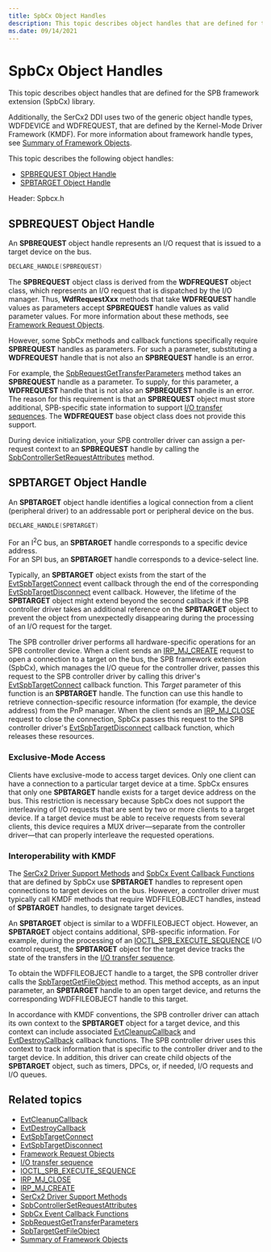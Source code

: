 ```yaml
---
title: SpbCx Object Handles
description: This topic describes object handles that are defined for the SPB framework extension (SpbCx) library.
ms.date: 09/14/2021
---
```


# SpbCx Object Handles

This topic describes object handles that are defined for the SPB framework extension (SpbCx) library.

Additionally, the SerCx2 DDI uses two of the generic object handle types, WDFDEVICE and WDFREQUEST, that are defined by the Kernel-Mode Driver Framework (KMDF).
For more information about framework handle types, see [Summary of Framework Objects](../wdf/summary-of-framework-objects.md).

This topic describes the following object handles:

* [SPBREQUEST Object Handle](#spbrequest-object-handle)
* [SPBTARGET Object Handle](#spbtarget-object-handle)

Header: Spbcx.h

## SPBREQUEST Object Handle

An **SPBREQUEST** object handle represents an I/O request that is issued to a target device on the bus.

```cpp
DECLARE_HANDLE(SPBREQUEST)
```

The **SPBREQUEST** object class is derived from the **WDFREQUEST** object class, which represents an I/O request that is dispatched by the I/O manager.
Thus, **WdfRequestXxx** methods that take **WDFREQUEST** handle values as parameters accept **SPBREQUEST** handle values as valid parameter values.
For more information about these methods, see [Framework Request Objects](../wdf/framework-request-objects.md).

However, some SpbCx methods and callback functions specifically require **SPBREQUEST** handles as parameters.
For such a parameter, substituting a **WDFREQUEST** handle that is not also an **SPBREQUEST** handle is an error.

For example, the [SpbRequestGetTransferParameters](/windows-hardware/drivers/ddi/spbcx/nf-spbcx-spbrequestgettransferparameters) method takes an **SPBREQUEST** handle as a parameter.
To supply, for this parameter, a **WDFREQUEST** handle that is not also an **SPBREQUEST** handle is an error.
The reason for this requirement is that an **SPBREQUEST** object must store additional, SPB-specific state information to support [I/O transfer sequences](./i-o-transfer-sequences.md).
The **WDFREQUEST** base object class does not provide this support.

During device initialization, your SPB controller driver can assign a per-request context to an **SPBREQUEST** handle by calling the [SpbControllerSetRequestAttributes](/windows-hardware/drivers/ddi/spbcx/nf-spbcx-spbcontrollersetrequestattributes) method.
  
## SPBTARGET Object Handle

An **SPBTARGET** object handle identifies a logical connection from a client (peripheral driver) to an addressable port or peripheral device on the bus.

   ```cpp
   DECLARE_HANDLE(SPBTARGET)
   ```

For an I<sup>2</sup>C bus, an **SPBTARGET** handle corresponds to a specific device address.  
For an SPI bus, an **SPBTARGET** handle corresponds to a device-select line.

Typically, an **SPBTARGET** object exists from the start of the [EvtSpbTargetConnect](/windows-hardware/drivers/ddi/spbcx/nc-spbcx-evt_spb_target_connect) event callback through the end of the corresponding [EvtSpbTargetDisconnect](/windows-hardware/drivers/ddi/spbcx/nc-spbcx-evt_spb_target_disconnect) event callback. However, the lifetime of the **SPBTARGET** object might extend beyond the second callback if the SPB controller driver takes an additional reference on the **SPBTARGET** object to prevent the object from unexpectedly disappearing during the processing of an I/O request for the target.

The SPB controller driver performs all hardware-specific operations for an SPB controller device.
When a client sends an [IRP_MJ_CREATE](../ifs/irp-mj-create.md) request to open a connection to a target on the bus, the SPB framework extension (SpbCx), which manages the I/O queue for the controller driver, passes this request to the SPB controller driver by calling this driver's [EvtSpbTargetConnect](/windows-hardware/drivers/ddi/spbcx/nc-spbcx-evt_spb_target_connect) callback function.
This _Target_ parameter of this function is an **SPBTARGET** handle.
The function can use this handle to retrieve connection-specific resource information (for example, the device address) from the PnP manager.
When the client sends an [IRP_MJ_CLOSE](../kernel/irp-mj-close.md) request to close the connection, SpbCx passes this request to the SPB controller driver's [EvtSpbTargetDisconnect](/windows-hardware/drivers/ddi/spbcx/nc-spbcx-evt_spb_target_disconnect) callback function, which releases these resources.

### Exclusive-Mode Access

Clients have exclusive-mode to access target devices. Only one client can have a connection to a particular target device at a time.
SpbCx ensures that only one **SPBTARGET** handle exists for a target device address on the bus.
This restriction is necessary because SpbCx does not support the interleaving of I/O requests that are sent by two or more clients to a target device.
If a target device must be able to receive requests from several clients, this device requires a MUX driver—separate from the controller driver—that can properly interleave the requested operations.

### Interoperability with KMDF

The [SerCx2 Driver Support Methods](/windows-hardware/drivers/ddi/sercx/#functions) and [SpbCx Event Callback Functions](/previous-versions/hh450911(v=vs.85)) that are defined by SpbCx use **SPBTARGET** handles to represent open connections to target devices on the bus.
However, a controller driver must typically call KMDF methods that require WDFFILEOBJECT handles, instead of **SPBTARGET** handles, to designate target devices.

An **SPBTARGET** object is similar to a WDFFILEOBJECT object. However, an **SPBTARGET** object contains additional, SPB-specific information.
For example, during the processing of an [IOCTL_SPB_EXECUTE_SEQUENCE](./spb-ioctls.md#ioctl_spb_execute_sequence) I/O control request, the **SPBTARGET** object for the target device tracks the state of the transfers in the [I/O transfer sequence](./i-o-transfer-sequences.md).

To obtain the WDFFILEOBJECT handle to a target, the SPB controller driver calls the [SpbTargetGetFileObject](/windows-hardware/drivers/ddi/spbcx/nf-spbcx-spbtargetgetfileobject) method.
This method accepts, as an input parameter, an **SPBTARGET** handle to an open target device, and returns the corresponding WDFFILEOBJECT handle to this target.

In accordance with KMDF conventions, the SPB controller driver can attach its own context to the **SPBTARGET** object for a target device, and this context can include associated [EvtCleanupCallback](/windows-hardware/drivers/ddi/wdfobject/nc-wdfobject-evt_wdf_object_context_cleanup) and [EvtDestroyCallback](/windows-hardware/drivers/ddi/wdfobject/nc-wdfobject-evt_wdf_object_context_destroy) callback functions.
The SPB controller driver uses this context to track information that is specific to the controller driver and to the target device.
In addition, this driver can create child objects of the **SPBTARGET** object, such as timers, DPCs, or, if needed, I/O requests and I/O queues.

## Related topics

* [EvtCleanupCallback](/windows-hardware/drivers/ddi/wdfobject/nc-wdfobject-evt_wdf_object_context_cleanup)
* [EvtDestroyCallback](/windows-hardware/drivers/ddi/wdfobject/nc-wdfobject-evt_wdf_object_context_destroy)
* [EvtSpbTargetConnect](/windows-hardware/drivers/ddi/spbcx/nc-spbcx-evt_spb_target_connect)
* [EvtSpbTargetDisconnect](/windows-hardware/drivers/ddi/spbcx/nc-spbcx-evt_spb_target_disconnect)
* [Framework Request Objects](../wdf/framework-request-objects.md)
* [I/O transfer sequence](./i-o-transfer-sequences.md)
* [IOCTL_SPB_EXECUTE_SEQUENCE](./spb-ioctls.md#ioctl_spb_execute_sequence)
* [IRP_MJ_CLOSE](../kernel/irp-mj-close.md)
* [IRP_MJ_CREATE](../ifs/irp-mj-create.md)
* [SerCx2 Driver Support Methods](/windows-hardware/drivers/ddi/sercx)
* [SpbControllerSetRequestAttributes](/windows-hardware/drivers/ddi/spbcx/nf-spbcx-spbcontrollersetrequestattributes)
* [SpbCx Event Callback Functions](/previous-versions/hh450911(v=vs.85))
* [SpbRequestGetTransferParameters](/windows-hardware/drivers/ddi/spbcx/nf-spbcx-spbrequestgettransferparameters)
* [SpbTargetGetFileObject](/windows-hardware/drivers/ddi/spbcx/nf-spbcx-spbtargetgetfileobject)
* [Summary of Framework Objects](../wdf/summary-of-framework-objects.md)
